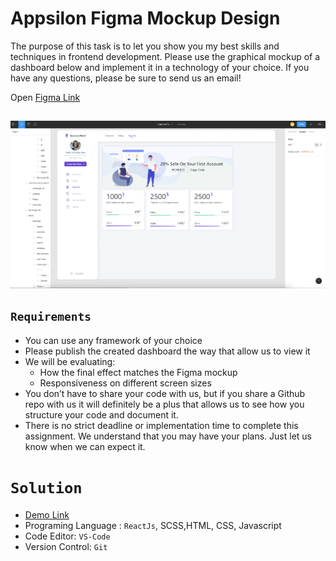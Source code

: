 # Appsilon Figma Mockup Design

The purpose of this task is to let you show you my best skills and techniques in frontend development. Please use the graphical mockup of a dashboard below and implement it in a technology of your choice. If you have any questions, please be sure to send us an email!

Open [Figma Link](https://www.figma.com/file/adJlNqUx0AjEi1LSItxK3d/Source-file?node-id=0%3A1)

##

![FIGMA](./src/assets/Insurance_portal.png)

## `Requirements`

- You can use any framework of your choice
- Please publish the created dashboard the way that allow us to view it
- We will be evaluating:
  - How the final effect matches the Figma mockup
  - Responsiveness on different screen sizes
- You don’t have to share your code with us, but if you share a Github repo with us it will definitely be a plus that allows us to see how you structure your code and document it.
- There is no strict deadline or implementation time to complete this assignment. We understand that you may have your plans. Just let us know when we can expect it.

# `Solution`

- [Demo Link](https://appsilon-frontend.web.app/)
- Programing Language : `ReactJs`, SCSS,HTML, CSS, Javascript
- Code Editor: `VS-Code`
- Version Control: `Git`
